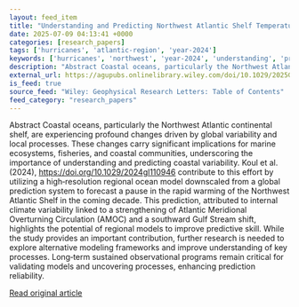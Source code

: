 ```yaml
---
layout: feed_item
title: "Understanding and Predicting Northwest Atlantic Shelf Temperature Variability"
date: 2025-07-09 04:13:41 +0000
categories: [research_papers]
tags: ['hurricanes', 'atlantic-region', 'year-2024']
keywords: ['hurricanes', 'northwest', 'year-2024', 'understanding', 'predicting', 'atlantic-region']
description: "Abstract Coastal oceans, particularly the Northwest Atlantic continental shelf, are experiencing profound changes driven by global variability and local proc..."
external_url: https://agupubs.onlinelibrary.wiley.com/doi/10.1029/2025GL115653?af=R
is_feed: true
source_feed: "Wiley: Geophysical Research Letters: Table of Contents"
feed_category: "research_papers"
---
```


Abstract Coastal oceans, particularly the Northwest Atlantic continental shelf, are experiencing profound changes driven by global variability and local processes. These changes carry significant implications for marine ecosystems, fisheries, and coastal communities, underscoring the importance of understanding and predicting coastal variability. Koul et al. (2024), https://doi.org/10.1029/2024gl110946 contribute to this effort by utilizing a high‐resolution regional ocean model downscaled from a global prediction system to forecast a pause in the rapid warming of the Northwest Atlantic Shelf in the coming decade. This prediction, attributed to internal climate variability linked to a strengthening of Atlantic Meridional Overturning Circulation (AMOC) and a southward Gulf Stream shift, highlights the potential of regional models to improve predictive skill. While the study provides an important contribution, further research is needed to explore alternative modeling frameworks and improve understanding of key processes. Long‐term sustained observational programs remain critical for validating models and uncovering processes, enhancing prediction reliability.

[Read original article](https://agupubs.onlinelibrary.wiley.com/doi/10.1029/2025GL115653?af=R)

